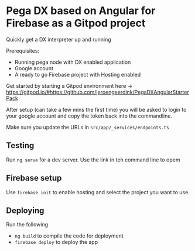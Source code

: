 # Pega DX based on Angular for Firebase as a Gitpod project

Quickly get a DX interpreter up and running

Prerequisites:
- Running pega node with DX enabled application
- Google account
- A ready to go Firebase project with Hosting enabled

Get started by starting a Gitpod environment here -> https://gitpod.io/#https://github.com/jeroengeerdink/PegaDXAngularStarterPack

After setup (can take a few mins the first time) you will be asked to login to your google account and copy the token back into the commandline.

Make sure you update the URLs in `src/app/_services/endpoints.ts`

## Testing

Run `ng serve` for a dev server. Use the link in teh command line to opem

## Firebase setup

Use `firebase init` to enable hosting and select the project you want to use. 

## Deploying

Run the following
- `ng build` to compile the code for deployment
- `firebase deploy` to deploy the app
